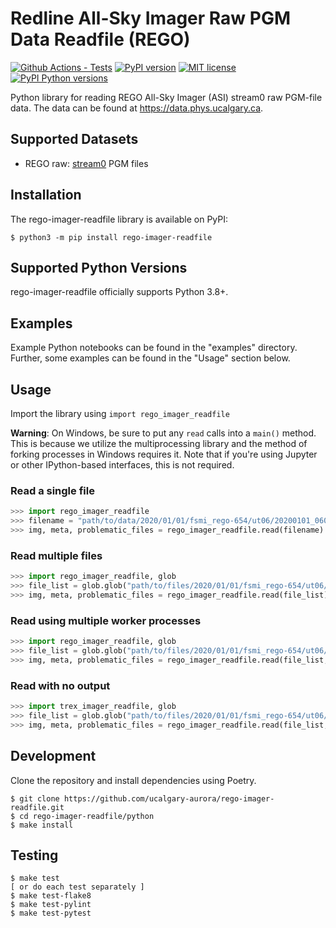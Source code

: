 # Redline All-Sky Imager Raw PGM Data Readfile (REGO)

[![Github Actions - Tests](https://github.com/ucalgary-aurora/rego-imager-readfile/workflows/tests/badge.svg)](https://github.com/ucalgary-aurora/rego-imager-readfile/actions?query=workflow%3Atests)
[![PyPI version](https://img.shields.io/pypi/v/rego-imager-readfile.svg)](https://pypi.python.org/pypi/rego-imager-readfile/)
[![MIT license](https://img.shields.io/badge/License-MIT-blue.svg)](https://lbesson.mit-license.org/)
[![PyPI Python versions](https://img.shields.io/pypi/pyversions/rego-imager-readfile.svg)](https://pypi.python.org/pypi/rego-imager-readfile/)

Python library for reading REGO All-Sky Imager (ASI) stream0 raw PGM-file data. The data can be found at https://data.phys.ucalgary.ca.

## Supported Datasets

- REGO raw: [stream0](https://data.phys.ucalgary.ca/sort_by_project/GO-Canada/REGO/stream0) PGM files

## Installation

The rego-imager-readfile library is available on PyPI:

```console
$ python3 -m pip install rego-imager-readfile
```

## Supported Python Versions

rego-imager-readfile officially supports Python 3.8+.

## Examples

Example Python notebooks can be found in the "examples" directory. Further, some examples can be found in the "Usage" section below.

## Usage

Import the library using `import rego_imager_readfile`

**Warning**: On Windows, be sure to put any `read` calls into a `main()` method. This is because we utilize the multiprocessing library and the method of forking processes in Windows requires it. Note that if you're using Jupyter or other IPython-based interfaces, this is not required.

### Read a single file

```python
>>> import rego_imager_readfile
>>> filename = "path/to/data/2020/01/01/fsmi_rego-654/ut06/20200101_0600_fsmi_rego-654_6300.pgm.gz"
>>> img, meta, problematic_files = rego_imager_readfile.read(filename)
```

### Read multiple files

```python
>>> import rego_imager_readfile, glob
>>> file_list = glob.glob("path/to/files/2020/01/01/fsmi_rego-654/ut06/*6300.pgm*")
>>> img, meta, problematic_files = rego_imager_readfile.read(file_list)
```

### Read using multiple worker processes

```python
>>> import rego_imager_readfile, glob
>>> file_list = glob.glob("path/to/files/2020/01/01/fsmi_rego-654/ut06/*6300.pgm*")
>>> img, meta, problematic_files = rego_imager_readfile.read(file_list, workers=4)
```

### Read with no output

```python
>>> import trex_imager_readfile, glob
>>> file_list = glob.glob("path/to/files/2020/01/01/fsmi_rego-654/ut06/*6300.pgm*")
>>> img, meta, problematic_files = rego_imager_readfile.read(file_list, workers=4, quiet=True)
```

## Development

Clone the repository and install dependencies using Poetry.

```console
$ git clone https://github.com/ucalgary-aurora/rego-imager-readfile.git
$ cd rego-imager-readfile/python
$ make install
```

## Testing

```console
$ make test
[ or do each test separately ]
$ make test-flake8
$ make test-pylint
$ make test-pytest
```
